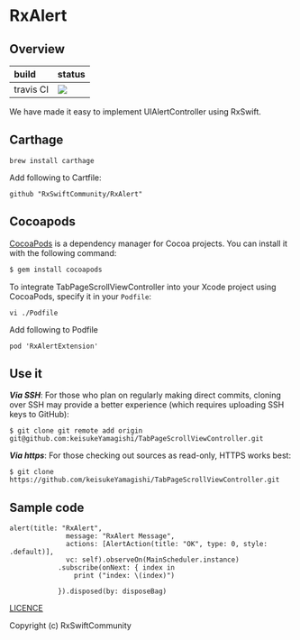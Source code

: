 # RxAlert

## Overview

|build|status|
|:-------|:---|
|travis CI|![](https://travis-ci.org/keisukeYamagishi/RxAlert.svg?branch=master)|

We have made it easy to implement UIAlertController using RxSwift.

## Carthage

```
brew install carthage
```

Add following to Cartfile:

```
github "RxSwiftCommunity/RxAlert"
```

## Cocoapods

[CocoaPods](https://cocoapods.org/pods/RxAlertExtension) is a dependency manager for Cocoa projects. You can install it with the following command:

```bash
$ gem install cocoapods
```
To integrate TabPageScrollViewController into your Xcode project using CocoaPods, specify it in your `Podfile`:

```
vi ./Podfile
```

Add following to Podfile

```
pod 'RxAlertExtension'
```

## Use it

***Via SSH***: For those who plan on regularly making direct commits, cloning over SSH may provide a better experience (which requires uploading SSH keys to GitHub):

```
$ git clone git remote add origin git@github.com:keisukeYamagishi/TabPageScrollViewController.git
```
***Via https***: For those checking out sources as read-only, HTTPS works best:

```
$ git clone https://github.com/keisukeYamagishi/TabPageScrollViewController.git
```

## Sample code

```
alert(title: "RxAlert",
              message: "RxAlert Message",
              actions: [AlertAction(title: "OK", type: 0, style: .default)],
              vc: self).observeOn(MainScheduler.instance)
            .subscribe(onNext: { index in
                print ("index: \(index)")
                
            }).disposed(by: disposeBag)
```

[LICENCE](https://github.com/keisukeYamagishi/RxAlert/blob/master/LICENSE)

Copyright (c) RxSwiftCommunity

